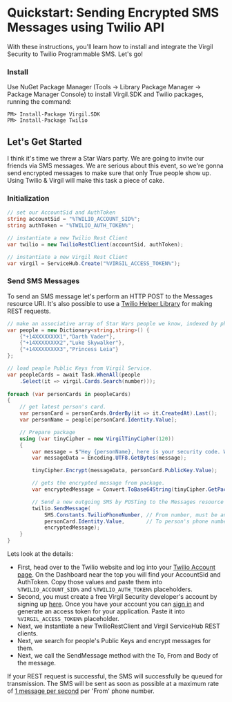# Quickstart: Sending Encrypted SMS Messages using Twilio API

With these instructions, you'll learn how to install and integrate the Virgil Security to Twilio Programmable SMS. Let's go!

### Install
 
Use NuGet Package Manager (Tools -> Library Package Manager -> Package Manager Console) to install Virgil.SDK and Twilio packages, running the command:
 
```
PM> Install-Package Virgil.SDK
PM> Install-Package Twilio
```

## Let's Get Started 

I think it's time we threw a Star Wars party. We are going to invite our friends via SMS messages. We are serious about this event, so we're gonna send encrypted messages to make sure that only True people show up. Using Twilio & Virgil will make this task a piece of cake.

### Initialization

```csharp
// set our AccountSid and AuthToken
string accountSid = "%TWILIO_ACCOUNT_SID%";
string authToken = "%TWILIO_AUTH_TOKEN%";

// instantiate a new Twilio Rest Client
var twilio = new TwilioRestClient(accountSid, authToken);

// instantiate a new Virgil Rest Client
var virgil = ServiceHub.Create("%VIRGIL_ACCESS_TOKEN%");
```

### Send SMS Messages

To send an SMS message let's perform an HTTP POST to the Messages resource URI. It's also possible to use a [Twilio Helper Library](https://www.twilio.com/docs/libraries) for making REST requests.

```csharp
// make an associative array of Star Wars people we know, indexed by phone number
var people = new Dictionary<string,string>() {
    {"+14XXXXXXXX1","Darth Vader"},
    {"+14XXXXXXXX2","Luke Skywalker"},
    {"+14XXXXXXXX3","Princess Leia"}
};

// load peaple Public Keys from Virgil Service.
var peopleCards = await Task.WhenAll(people
    .Select(it => virgil.Cards.Search(number)));
            
foreach (var personCards in peopleCards)
{
    // get latest person's card.
    var personCard = personCards.OrderBy(it => it.CreatedAt).Last();
    var personName = people[personCard.Identity.Value];

    // Prepare package 
    using (var tinyCipher = new VirgilTinyCipher(120))
    {
        var message = $"Hey {personName}, here is your security code. We are waiting for you!";
        var messageData = Encoding.UTF8.GetBytes(message);

        tinyCipher.Encrypt(messageData, personCard.PublicKey.Value);

        // gets the encrypted message from package.
        var encryptedMessage = Convert.ToBase64String(tinyCipher.GetPackage(0));

        // Send a new outgoing SMS by POSTing to the Messages resource
        twilio.SendMessage(
            SMS.Constants.TwilioPhoneNumber, // From number, must be an SMS-enabled Twilio number
            personCard.Identity.Value,       // To person's phone number
            encryptedMessage);
    }
}

```

Lets look at the details:

  - First, head over to the Twilio website and log into your [Twilio Account page](https://www.twilio.com/user/account/). On the Dashboard near the top you will find your AccountSid and AuthToken. Copy those values and paste them into ```%TWILIO_ACCOUNT_SID%``` and ```%TWILIO_AUTH_TOKEN%``` placeholders.
  - Second, you must create a free Virgil Security developer's account by signing up [here](https://developer.virgilsecurity.com/account/signup). Once you have your account you can [sign in](https://developer.virgilsecurity.com/account/signin) and generate an access token for your application. Paste it into ```%VIRGIL_ACCESS_TOKEN%``` placeholder.
  - Next, we instantiate a new TwilioRestClient and Virgil ServiceHub REST clients.
  - Next, we search for people's Public Keys and encrypt messages for them.
  - Next, we call the SendMessage method with the To, From and Body of the message.

If your REST request is successful, the SMS will successfully be queued for transmission. The SMS will be sent as soon as possible at a maximum rate of [1 message per second](https://www.twilio.com/faq/sms/) per 'From' phone number.
